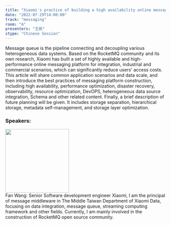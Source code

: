 ```yaml
---
title: "Xiaomi's practice of building a high availability online messaging platform based on RocketMQ"
date: "2022-07-29T14:00:00"
track: "messaging"
room: "A"
presenters: "王帆"
stype: "Chinese Session"
---
```

Message queue is the pipeline connecting and decoupling various heterogeneous data systems. Based on the RocketMQ community and its own research, Xiaomi has built a set of highly available and high-performance online messaging platform for integration, industrial and commercial scenarios, which can significantly reduce users' access costs.
This article will share common application scenarios and data scale, and then introduce the best practices of messaging platform construction, including high availability, performance optimization, disaster recovery, observability, resource optimization, DevOPS, heterogeneous data source integration, Schema and other related content. Finally, a brief description of future planning will be given. It includes storage separation, hierarchical storage, metadata self-management, and storage layer optimization.
 ### Speakers: 
 <img src="images/speaker/1047.png" width="200" /><br>Fan Wang: Senior Software development engineer Xiaomi, I am the principal of message middleware in The Middle Taiwan Department of Xiaomi Data, focusing on data integration, message queue, streaming computing framework and other fields. Currently, I am mainly involved in the construction of RocketMQ open source community.

 